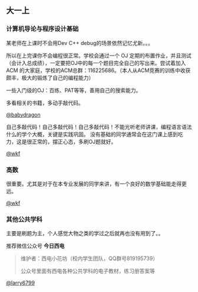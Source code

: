 ## 大一上



### 计算机导论与程序设计基础

某老师在上课时不会用Dev C++ debug的场景依然记忆尤新。。。

所以在上完课你不会编程很正常。学校会通过一个 OJ 定期的布置作业，并且测试（会计入总成绩），一定要把OJ中的每一个题目完全自己的写出来。尝试着加入 ACM 的大家庭，学校的ACM总群：116225686。（本人从ACM竞赛的训练中收获颇丰，极大的锻炼了自己的编程能力）

一些入门级的OJ：百练、PAT等等，善用自己的搜索能力。

多看相关的书籍，多动手敲代码。

[@babydragon](<https://github.com/baolintian>)

自己多敲代码！自己多敲代码！自己多敲代码！不能光听老师讲课，编程语言语法什么的学个大概，关键是实践巩固。
没有基础的同学通常会在这门课上感到吃力，这是很正常的，摆正心态，多刷OJ题就好。

[@wkf](<https://github.com/kfwang-jpg>)


### 高数

很重要。尤其是对于在本专业发展的同学来讲，有一个良好的数学基础能走得更远。

[@wkf](<https://github.com/kfwang-jpg>)

### 其他公共学科

主要是刷题为主，个人感觉大物之类的学过之后就再也没有用到了。。

推荐微信公众号 **今日西电** 

>  维护者：西电小花坊（校内学生团队，QQ群号819195739）
>
>  公众号里面有西电各种公共学科的电子教材，练习册答案等

[@larry6799](<https://github.com/larry6799>)
